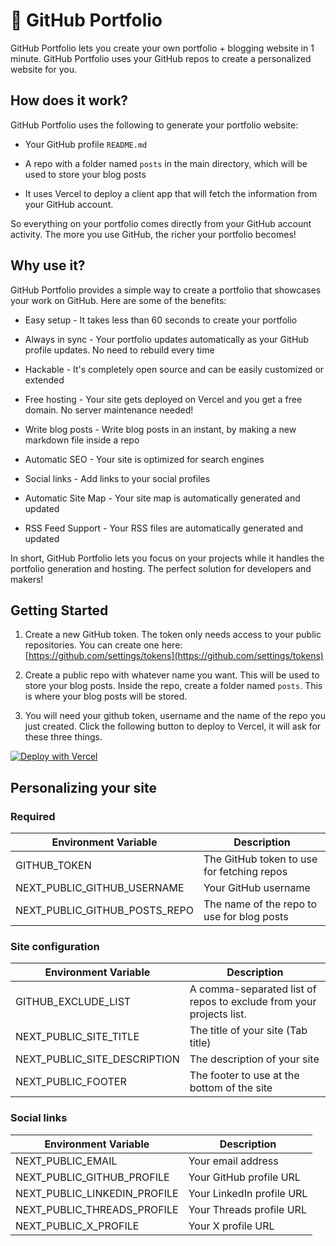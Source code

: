 # 📓 GitHub Portfolio

GitHub Portfolio lets you create your own portfolio + blogging website
in 1 minute. GitHub Portfolio uses your GitHub repos to create a
personalized website for you.

## How does it work?

GitHub Portfolio uses the following to generate your portfolio website:

- Your GitHub profile `README.md`

- A repo with a folder named `posts` in the main directory, which will
  be used to store your blog posts

- It uses Vercel to deploy a client app that will fetch the information
  from your GitHub account.

So everything on your portfolio comes directly from your GitHub account
activity. The more you use GitHub, the richer your portfolio becomes!

## Why use it?

GitHub Portfolio provides a simple way to create a portfolio that
showcases your work on GitHub. Here are some of the benefits:

- Easy setup - It takes less than 60 seconds to create your portfolio

- Always in sync - Your portfolio updates automatically as your GitHub
  profile updates. No need to rebuild every time

- Hackable - It's completely open source and can be easily customized or
  extended

- Free hosting - Your site gets deployed on Vercel and you get a free
  domain. No server maintenance needed!

- Write blog posts - Write blog posts in an instant, by making a new
  markdown file inside a repo

- Automatic SEO - Your site is optimized for search engines

- Social links - Add links to your social profiles

- Automatic Site Map - Your site map is automatically generated and
  updated

- RSS Feed Support - Your RSS files are automatically generated and
  updated

In short, GitHub Portfolio lets you focus on your projects while it
handles the portfolio generation and hosting. The perfect solution for
developers and makers!

## Getting Started

1. Create a new GitHub token. The token only needs access to your
   public repositories. You can create one
   here: [https://github.com/settings/tokens](https://github.com/settings/tokens)

2. Create a public repo with whatever name you want. This will be used
   to store your blog posts. Inside the repo, create a folder named
   `posts`. This is where your blog posts will be stored.

3. You will need your github token, username and the name of the repo you just created. Click the following button to deploy to Vercel, it will ask for these three things.

[![Deploy with Vercel](https://vercel.com/button)](https://vercel.com/new/clone?repository-url=https%3A%2F%2Fgithub.com%2Fjorge-menjivar%2FGitHub-Portfolio&env=GITHUB_TOKEN,NEXT_PUBLIC_GITHUB_USERNAME,NEXT_PUBLIC_GITHUB_POSTS_REPO&envDescription=These%20are%20the%20only%20variables%20needed%20to%20get%20your%20site%20going.&envLink=https%3A%2F%2Fgithub.com%2Fjorge-menjivar%2FGitHub-Portfolio%23required)

## Personalizing your site

### Required

| Environment Variable          | Description                                |
| ----------------------------- | ------------------------------------------ |
| GITHUB_TOKEN                  | The GitHub token to use for fetching repos |
| NEXT_PUBLIC_GITHUB_USERNAME   | Your GitHub username                       |
| NEXT_PUBLIC_GITHUB_POSTS_REPO | The name of the repo to use for blog posts |

### Site configuration

| Environment Variable         | Description                                                         |
| ---------------------------- | ------------------------------------------------------------------- |
| GITHUB_EXCLUDE_LIST          | A comma-separated list of repos to exclude from your projects list. |
| NEXT_PUBLIC_SITE_TITLE       | The title of your site (Tab title)                                  |
| NEXT_PUBLIC_SITE_DESCRIPTION | The description of your site                                        |
| NEXT_PUBLIC_FOOTER           | The footer to use at the bottom of the site                         |

### Social links

| Environment Variable         | Description               |
| ---------------------------- | ------------------------- |
| NEXT_PUBLIC_EMAIL            | Your email address        |
| NEXT_PUBLIC_GITHUB_PROFILE   | Your GitHub profile URL   |
| NEXT_PUBLIC_LINKEDIN_PROFILE | Your LinkedIn profile URL |
| NEXT_PUBLIC_THREADS_PROFILE  | Your Threads profile URL  |
| NEXT_PUBLIC_X_PROFILE        | Your X profile URL        |
